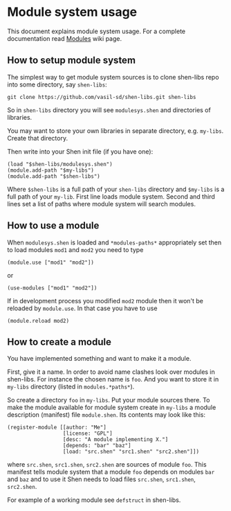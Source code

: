 # Module system usage

This document explains module system usage. For a complete documentation read
[Modules](https://github.com/vasil-sd/shen-libs/wiki/Modules) wiki page.

## How to setup module system

The simplest way to get module system sources is to clone shen-libs repo into
some directory, say `shen-libs`:

    git clone https://github.com/vasil-sd/shen-libs.git shen-libs

So in `shen-libs` directory you will see `modulesys.shen` and directories of
libraries.

You may want to store your own libraries in separate directory, e.g.
`my-libs`. Create that directory.

Then write into your Shen init file (if you have one):

    (load "$shen-libs/modulesys.shen")
    (module.add-path "$my-libs")
    (module.add-path "$shen-libs")

Where `$shen-libs` is a full path of your `shen-libs` directory and `$my-libs`
is a full path of your `my-lib`. First line loads module system. Second and
third lines set a list of paths where module system will search modules.

## How to use a module

When `modulesys.shen` is loaded and `*modules-paths*` appropriately set then
to load modules `mod1` and `mod2` you need to type

    (module.use ["mod1" "mod2"])

or 

    (use-modules ["mod1" "mod2"])

If in development process you modified `mod2` module then it won't be reloaded
by `module.use`. In that case you have to use

    (module.reload mod2)

## How to create a module

You have implemented something and want to make it a module.

First, give it a name. In order to avoid name clashes look over modules in
shen-libs. For instance the chosen name is `foo`. And you want to store it in
`my-libs` directory (listed in `modules.*paths*`).

So create a directory `foo` in `my-libs`. Put your module sources there. To
make the module available for module system create in `my-libs` a module
description (manifest) file `module.shen`. Its contents may look like this:

    (register-module [[author: "Me"]
                      [license: "GPL"]
                      [desc: "A module implementing X."]
                      [depends: "bar" "baz"]
                      [load: "src.shen" "src1.shen" "src2.shen"]])

where `src.shen`, `src1.shen`, `src2.shen` are sources of module `foo`. This
manifest tells module system that a module `foo` depends on modules `bar` and
`baz` and to use it Shen needs to load files `src.shen`, `src1.shen`,
`src2.shen`.

For example of a working module see `defstruct` in shen-libs.
